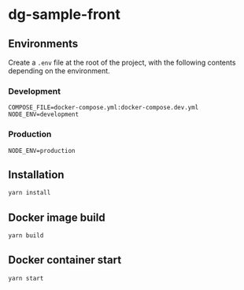 # dg-sample-front

## Environments

Create a `.env` file at the root of the project, with the following contents depending on the environment.

### Development

```
COMPOSE_FILE=docker-compose.yml:docker-compose.dev.yml
NODE_ENV=development
```

### Production

```
NODE_ENV=production
```

## Installation

```bash
yarn install
```

## Docker image build

```bash
yarn build
```

## Docker container start

```bash
yarn start
```
